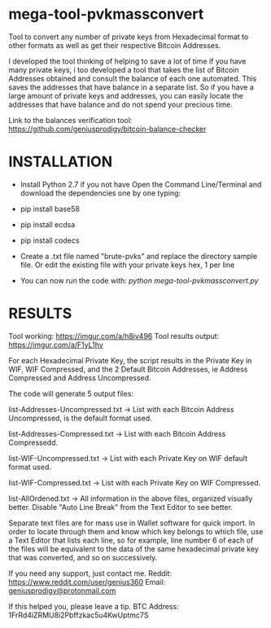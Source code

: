 # mega-tool-pvkmassconvert

Tool to convert any number of private keys from Hexadecimal format to other formats as well as get their respective Bitcoin Addresses.

I developed the tool thinking of helping to save a lot of time if you have many private keys, i too developed a tool that takes the list of Bitcoin Addresses obtained and consult the balance of each one automated. This saves the addresses that have balance in a separate list. So if you have a large amount of private keys and addresses, you can easily locate the addresses that have balance and do not spend your precious time.

Link to the balances verification tool: https://github.com/geniusprodigy/bitcoin-balance-checker

# INSTALLATION

* Install Python 2.7 if you not have
Open the Command Line/Terminal and download the dependencies one by one typing:

* pip install base58
* pip install ecdsa
* pip install codecs

* Create a .txt file named "brute-pvks" and replace the directory sample file. Or edit the existing file with your private keys hex, 1 per line

* You can now run the code with: *python mega-tool-pvkmassconvert.py*

# RESULTS

Tool working: https://imgur.com/a/h8iv496
Tool results output: https://imgur.com/a/F1yL1hv

For each Hexadecimal Private Key, the script results in the Private Key in WIF, WIF Compressed, and the 2 Default Bitcoin Addresses, ie Address Compressed and Address Uncompressed.

The code will generate 5 output files:

list-Addresses-Uncompressed.txt -> List with each Bitcoin Address Uncompressed, is the default format used.

list-Addresses-Compressed.txt -> List with each Bitcoin Address Compressedd.

list-WIF-Uncompressed.txt -> List with each Private Key on WIF default format used.

list-WIF-Compressed.txt -> List with each Private Key on WIF Compressed.

list-AllOrdened.txt -> All information in the above files, organized visually better. Disable "Auto Line Break" from the Text Editor to see better.

Separate text files are for mass use in Wallet software for quick import. In order to locate through them and know which key belongs to which file, use a Text Editor that lists each line, so for example, line number 6 of each of the files will be equivalent to the data of the same hexadecimal private key that was converted, and so on successively.

If you need any support, just contact me. Reddit: https://www.reddit.com/user/genius360 Email: geniusprodigy@protonmail.com

If this helped you, please leave a tip. BTC Address: 1FrRd4iZRMU8i2Pbffzkac5u4KwUptmc7S
